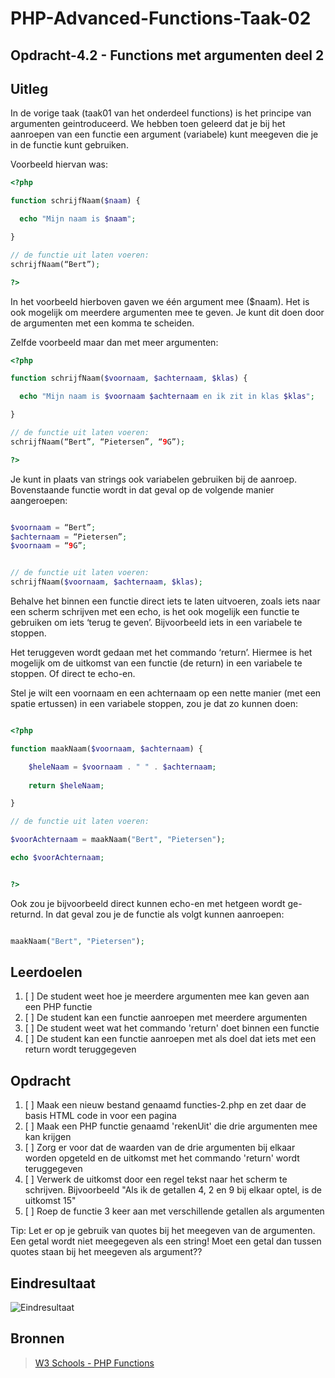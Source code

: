 # PHP-Advanced-Functions-Taak-02


## Opdracht-4.2 - Functions met argumenten deel 2


## Uitleg

In de vorige taak (taak01 van het onderdeel functions) is het principe van argumenten geintroduceerd. We hebben toen geleerd dat je bij het aanroepen van een functie een argument (variabele) kunt meegeven die je in de functie kunt gebruiken.

Voorbeeld hiervan was:

~~~php
<?php

function schrijfNaam($naam) {

  echo "Mijn naam is $naam";

}

// de functie uit laten voeren:
schrijfNaam(“Bert”);

?>
~~~


In het voorbeeld hierboven gaven we één argument mee ($naam). Het is ook mogelijk om meerdere argumenten mee te geven. Je kunt dit doen door de argumenten met een komma te scheiden. 

Zelfde voorbeeld maar dan met meer argumenten:

~~~php
<?php

function schrijfNaam($voornaam, $achternaam, $klas) {

  echo "Mijn naam is $voornaam $achternaam en ik zit in klas $klas";

}

// de functie uit laten voeren:
schrijfNaam(“Bert”, “Pietersen”, “9G”);

?>
~~~

Je kunt in plaats van strings ook variabelen gebruiken bij de aanroep. Bovenstaande functie wordt in dat geval op de volgende manier aangeroepen:

~~~php

$voornaam = “Bert”;
$achternaam = “Pietersen”;
$voornaam = “9G”;


// de functie uit laten voeren:
schrijfNaam($voornaam, $achternaam, $klas);

~~~

Behalve het binnen een functie direct iets te laten uitvoeren, zoals iets naar een scherm schrijven met een echo, is het ook mogelijk een functie te gebruiken om iets ‘terug te geven’. Bijvoorbeeld iets in een variabele te stoppen. 

Het teruggeven wordt gedaan met het commando ‘return’. Hiermee is het mogelijk om de uitkomst van een functie (de return) in een variabele te stoppen. Of direct te echo-en.

Stel je wilt een voornaam en een achternaam op een nette manier (met een spatie ertussen) in een variabele stoppen, zou je dat zo kunnen doen:

~~~php

<?php

function maakNaam($voornaam, $achternaam) {

	$heleNaam = $voornaam . " " . $achternaam;
  
	return $heleNaam;

}

// de functie uit laten voeren:

$voorAchternaam = maakNaam("Bert", "Pietersen");

echo $voorAchternaam;


?>

~~~

Ook zou je bijvoorbeeld direct kunnen echo-en met hetgeen wordt ge-returnd. In dat geval zou je de functie als volgt kunnen aanroepen:

~~~php

maakNaam("Bert", "Pietersen");

~~~



## Leerdoelen

1. [ ] De student weet hoe je meerdere argumenten mee kan geven aan een PHP functie
2. [ ] De student kan een functie aanroepen met meerdere argumenten
3. [ ] De student weet wat het commando 'return' doet binnen een functie
4. [ ] De student kan een functie aanroepen met als doel dat iets met een return wordt teruggegeven


## Opdracht


1. [ ] Maak een nieuw bestand genaamd functies-2.php en zet daar de basis HTML code in voor een pagina
2. [ ] Maak een PHP functie genaamd 'rekenUit' die drie argumenten mee kan krijgen
3. [ ] Zorg er voor dat de waarden van de drie argumenten bij elkaar worden opgeteld en de uitkomst met het commando 'return' wordt teruggegeven
4. [ ] Verwerk de uitkomst door een regel tekst naar het scherm te schrijven. Bijvoorbeeld "Als ik de getallen 4, 2 en 9 bij elkaar optel, is de uitkomst 15"
5. [ ] Roep de functie 3 keer aan met verschillende getallen als argumenten

Tip: Let er op je gebruik van quotes bij het meegeven van de argumenten. Een getal wordt niet meegegeven als een string! Moet een getal dan tussen quotes staan bij het meegeven als argument??


## Eindresultaat

![Eindresultaat](https://github.com/ROC-van-Amsterdam-College-Amstelland/PHP-ADVANCED/blob/master/4-Functions/taak02/images/resultaat.png)

## Bronnen

> [W3 Schools - PHP Functions](https://www.w3schools.com/php/php_functions.asp)



<!--- ------------ DIT COMMENTAAR LATEN STAAN AUB ------------
------------------ ------------------------------ ------------
------------------ eagle ref:270948
------------------ ------------------------------ ------------
------------------ DIT COMMENTAAR LATEN STAAN AUB -------- -->
